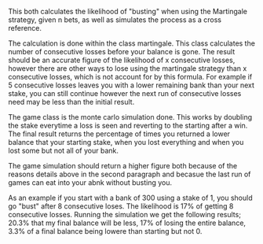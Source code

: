 This both calculates the likelihood of "busting" when using the Martingale strategy, given n bets, as well as simulates the process as a cross reference.

The calculation is done within the class martingale. This class calculates the number of consecutive losses before your balance is gone. The result should be an accurate figure of the likelihood of x consecutive losses, however there are other ways to lose using the martingale strategy than x consecutive losses, which is not account for by this formula. For example if 5 consecutive losses leaves you with a lower remaining bank than your next stake, you can still continue however the next run of consecutive losses need may be less than the initial result. 

The game class is the monte carlo simulation done. This works by doubling the stake everytime a loss is seen and reverting to the starting after a win. The final result returns the percentage of times you returned a lower balance that your starting stake, when you lost everything and when you lost some but not all of your bank.

The game simulation should return a higher figure both because of the reasons details above in the second paragraph and becasue the last run of games can eat into your abnk without busting you. 

As an example if you start with a bank of 300 using a stake of 1, you should go "bust" after 8 consecutive loses. The likelihood is 17% of getting 8 consecutive losses. Running the simulation we get the following results; 20.3% that my final balance will be less, 17% of losing the entire balance, 3.3% of a final balance being lowere than starting but not 0.
